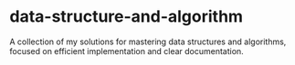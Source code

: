 # data-structure-and-algorithm
A collection of my solutions for mastering data structures and algorithms, focused on efficient implementation and clear documentation.
